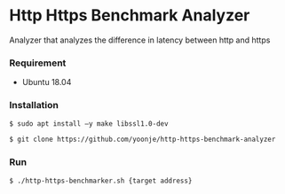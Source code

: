 # Http Https Benchmark Analyzer
Analyzer that analyzes the difference in latency between http and https

### Requirement
* Ubuntu 18.04


### Installation
```sh
$ sudo apt install –y make libssl1.0-dev
```
```sh
$ git clone https://github.com/yoonje/http-https-benchmark-analyzer
```

### Run
```sh
$ ./http-https-benchmarker.sh {target address}
```
